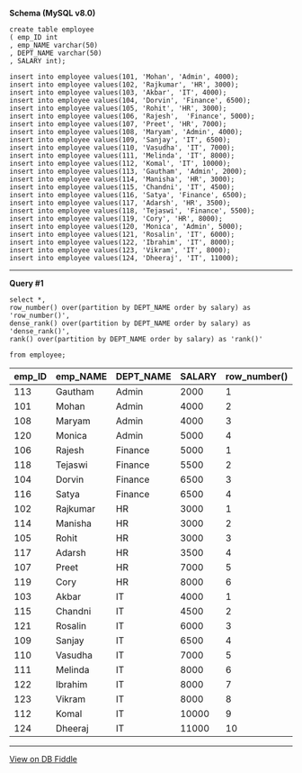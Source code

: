 
**Schema (MySQL v8.0)**

    
    
    create table employee
    ( emp_ID int
    , emp_NAME varchar(50)
    , DEPT_NAME varchar(50)
    , SALARY int);
    
    insert into employee values(101, 'Mohan', 'Admin', 4000);
    insert into employee values(102, 'Rajkumar', 'HR', 3000);
    insert into employee values(103, 'Akbar', 'IT', 4000);
    insert into employee values(104, 'Dorvin', 'Finance', 6500);
    insert into employee values(105, 'Rohit', 'HR', 3000);
    insert into employee values(106, 'Rajesh',  'Finance', 5000);
    insert into employee values(107, 'Preet', 'HR', 7000);
    insert into employee values(108, 'Maryam', 'Admin', 4000);
    insert into employee values(109, 'Sanjay', 'IT', 6500);
    insert into employee values(110, 'Vasudha', 'IT', 7000);
    insert into employee values(111, 'Melinda', 'IT', 8000);
    insert into employee values(112, 'Komal', 'IT', 10000);
    insert into employee values(113, 'Gautham', 'Admin', 2000);
    insert into employee values(114, 'Manisha', 'HR', 3000);
    insert into employee values(115, 'Chandni', 'IT', 4500);
    insert into employee values(116, 'Satya', 'Finance', 6500);
    insert into employee values(117, 'Adarsh', 'HR', 3500);
    insert into employee values(118, 'Tejaswi', 'Finance', 5500);
    insert into employee values(119, 'Cory', 'HR', 8000);
    insert into employee values(120, 'Monica', 'Admin', 5000);
    insert into employee values(121, 'Rosalin', 'IT', 6000);
    insert into employee values(122, 'Ibrahim', 'IT', 8000);
    insert into employee values(123, 'Vikram', 'IT', 8000);
    insert into employee values(124, 'Dheeraj', 'IT', 11000);
    
    

---

**Query #1**

    select *, 
    row_number() over(partition by DEPT_NAME order by salary) as 'row_number()',
    dense_rank() over(partition by DEPT_NAME order by salary) as 'dense_rank()',
    rank() over(partition by DEPT_NAME order by salary) as 'rank()'
    
    from employee;

| emp_ID | emp_NAME | DEPT_NAME | SALARY | row_number() | dense_rank() | rank() |
| ------ | -------- | --------- | ------ | ------------ | ------------ | ------ |
| 113    | Gautham  | Admin     | 2000   | 1            | 1            | 1      |
| 101    | Mohan    | Admin     | 4000   | 2            | 2            | 2      |
| 108    | Maryam   | Admin     | 4000   | 3            | 2            | 2      |
| 120    | Monica   | Admin     | 5000   | 4            | 3            | 4      |
| 106    | Rajesh   | Finance   | 5000   | 1            | 1            | 1      |
| 118    | Tejaswi  | Finance   | 5500   | 2            | 2            | 2      |
| 104    | Dorvin   | Finance   | 6500   | 3            | 3            | 3      |
| 116    | Satya    | Finance   | 6500   | 4            | 3            | 3      |
| 102    | Rajkumar | HR        | 3000   | 1            | 1            | 1      |
| 114    | Manisha  | HR        | 3000   | 2            | 1            | 1      |
| 105    | Rohit    | HR        | 3000   | 3            | 1            | 1      |
| 117    | Adarsh   | HR        | 3500   | 4            | 2            | 4      |
| 107    | Preet    | HR        | 7000   | 5            | 3            | 5      |
| 119    | Cory     | HR        | 8000   | 6            | 4            | 6      |
| 103    | Akbar    | IT        | 4000   | 1            | 1            | 1      |
| 115    | Chandni  | IT        | 4500   | 2            | 2            | 2      |
| 121    | Rosalin  | IT        | 6000   | 3            | 3            | 3      |
| 109    | Sanjay   | IT        | 6500   | 4            | 4            | 4      |
| 110    | Vasudha  | IT        | 7000   | 5            | 5            | 5      |
| 111    | Melinda  | IT        | 8000   | 6            | 6            | 6      |
| 122    | Ibrahim  | IT        | 8000   | 7            | 6            | 6      |
| 123    | Vikram   | IT        | 8000   | 8            | 6            | 6      |
| 112    | Komal    | IT        | 10000  | 9            | 7            | 9      |
| 124    | Dheeraj  | IT        | 11000  | 10           | 8            | 10     |

---

[View on DB Fiddle](https://www.db-fiddle.com/)
